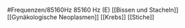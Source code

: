 #Frequenzen/85160Hz
85160 Hz (E)
[[Bissen und Stacheln]]
[[Gynäkologische Neoplasmen]]
[[Krebs]]
[[Stiche]]